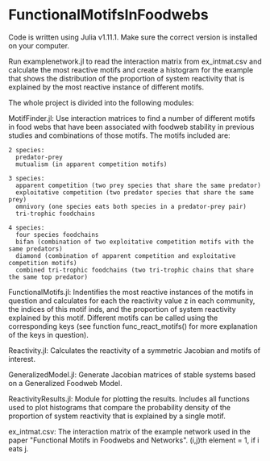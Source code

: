 # FunctionalMotifsInFoodwebs
Code is written using Julia v1.11.1. Make sure the correct version is installed on your computer. 

Run examplenetwork.jl to read the interaction matrix from ex_intmat.csv and calculate the most reactive motifs and create a histogram for the example that shows the distribution of the proportion of system reactivity that is explained by the most reactive instance of different motifs. 

The whole project is divided into the following modules:

MotifFinder.jl:
    Use interaction matrices to find a number of different motifs in food webs that have been associated with foodweb stability in previous studies and combinations of those motifs. 
    The motifs included are:
    
    2 species:
      predator-prey
      mutualism (in apparent competition motifs)
    
    3 species:
      apparent competition (two prey species that share the same predator)
      exploitative competition (two predator species that share the same prey)
      omnivory (one species eats both species in a predator-prey pair)
      tri-trophic foodchains
    
    4 species:
      four species foodchains
      bifan (combination of two exploitative competition motifs with the same predators)
      diamond (combination of apparent competition and exploitative competition motifs)
      combined tri-trophic foodchains (two tri-trophic chains that share the same top predator)

FunctionalMotifs.jl:
    Indentifies the most reactive instances of the motifs in question and calculates for each the reactivity value z in each community, the indices of this motif inds, and the proportion of system reactivity explained by this motif. Different motifs can be called using the corresponding keys (see function func_react_motifs() for more explanation of the keys in question).

Reactivity.jl:
    Calculates the reactivity of a symmetric Jacobian and motifs of interest.

GeneralizedModel.jl: 
    Generate Jacobian matrices of stable systems based on a Generalized Foodweb Model.

ReactivityResults.jl: 
    Module for plotting the results. Includes all functions used to plot histograms that compare the probability density of the proportion of system reactivity that is explained by a single motif.

ex_intmat.csv: 
    The interaction matrix of the example network used in the paper "Functional Motifs in Foodwebs and Networks". (i,j)th element = 1, if i eats j.
